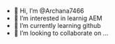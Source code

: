 - 👋 Hi, I’m @Archana7466
- 👀 I’m interested in learnig  AEM
- 🌱 I’m currently learning github 
- 💞️ I’m looking to collaborate on ...


<!---
Archana7466/Archana7466 is a ✨ special ✨ repository because its `README.md` (this file) appears on your GitHub profile.
You can click the Preview link to take a look at your changes.
--->
